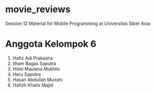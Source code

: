 # movie_reviews

Session 12 Material for Mobile Programming at Universitas Siber Asia

# Anggota Kelompok 6

1. Hafiz Adi Prakasha
2. Ilham Bagas Saputra
3. Hilmi Maulana Mukhlis
4. Heru Saputra
5. Hasan Abdullah Munshi
6. Hafizh Khalis Majid